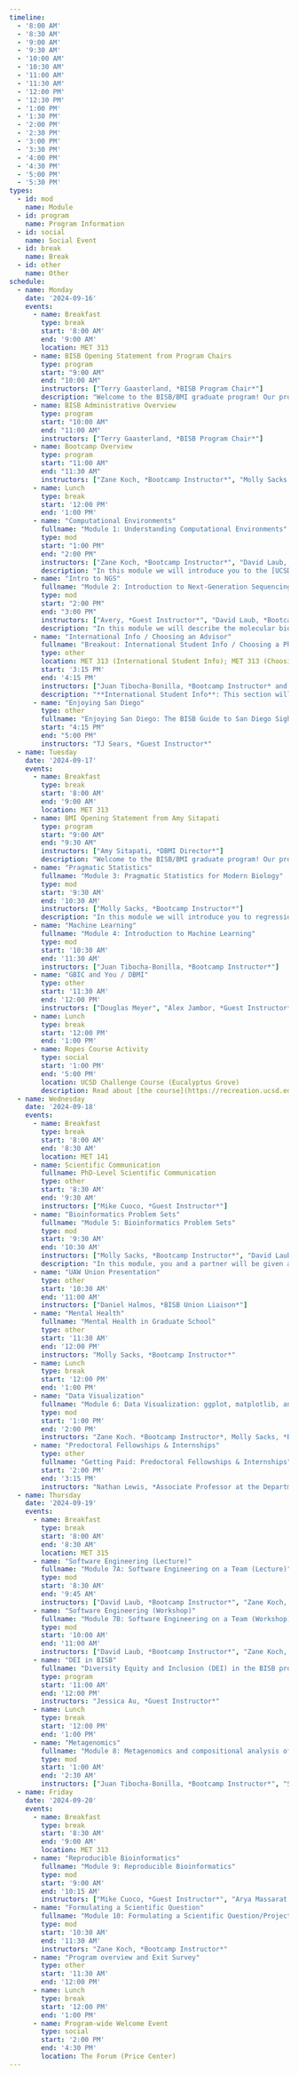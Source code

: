 ```yaml
---
timeline:
  - '8:00 AM'
  - '8:30 AM'
  - '9:00 AM'
  - '9:30 AM'
  - '10:00 AM'
  - '10:30 AM'
  - '11:00 AM'
  - '11:30 AM'
  - '12:00 PM'
  - '12:30 PM'
  - '1:00 PM'
  - '1:30 PM'
  - '2:00 PM'
  - '2:30 PM'
  - '3:00 PM'
  - '3:30 PM'
  - '4:00 PM'
  - '4:30 PM'
  - '5:00 PM'
  - '5:30 PM'
types:
  - id: mod
    name: Module 
  - id: program
    name: Program Information
  - id: social
    name: Social Event
  - id: break
    name: Break
  - id: other
    name: Other
schedule:
  - name: Monday
    date: '2024-09-16'
    events:
      - name: Breakfast
        type: break
        start: '8:00 AM'
        end: '9:00 AM'
        location: MET 313
      - name: BISB Opening Statement from Program Chairs
        type: program
        start: "9:00 AM"
        end: "10:00 AM"
        instructors: ["Terry Gaasterland, *BISB Program Chair*"]
        description: "Welcome to the BISB/BMI graduate program! Our program directors will provide an overview of the Bioinformatics and Systems Biology graduate program."
      - name: BISB Administrative Overview
        type: program
        start: "10:00 AM"
        end: "11:00 AM"
        instructors: ["Terry Gaasterland, *BISB Program Chair*"]
      - name: Bootcamp Overview
        type: program
        start: "11:00 AM"
        end: "11:30 AM"
        instructors: ["Zane Koch, *Bootcamp Instructor*", "Molly Sacks, *Bootcamp Instructor*", "Juan Tibocha-Bonilla, *Bootcamp Instructor*", "David Laub, *Bootcamp Instructor*"]
      - name: Lunch
        type: break
        start: '12:00 PM'
        end: '1:00 PM'
      - name: "Computational Environments"
        fullname: "Module 1: Understanding Computational Environments"
        type: mod
        start: "1:00 PM"
        end: "2:00 PM"
        instructors: ["Zane Koch, *Bootcamp Instructor*", "David Laub, *Bootcamp Instructor*"]
        description: "In this module we will introduce you to the [UCSD Jupyterhub (Data Science) Platform](https://datahub.ucsd.edu/hub/login?next=%2Fhub%2F). You will learn how to navigate with Command Line Interfaces (CLI) using a Terminal Application. We will also cover package and environment management with including: how to use the [conda package manager](https://urldefense.com/v3/__https://docs.conda.io/en/latest/__;!!Mih3wA!DxMGYatEO54sg5ijkSMxFKZi6A-SI7OvcOySNT7CONsVE67sy0_bXt5UL0Ig60P2zPkFgvCTzrcB-EM8hXM_$ ), configuring conda channels, creating, saving, and loading new conda environments, and the basics of commonly-used python packages (e.g., jupyterlab, numpy, etc.) We will also go over the 5 basic concepts found in most programming languages. We will also review some examples of common programming tasks in bioinformatics including printing/manipulating text and reading/writing files."
      - name: "Intro to NGS"
        fullname: "Module 2: Introduction to Next-Generation Sequencing"
        type: mod
        start: "2:00 PM"
        end: "3:00 PM"
        instructors: ["Avery, *Guest Instructor*", "David Laub, *Bootcamp Instructor*"]
        description: "In this module we will describe the molecular biology foundations of sequencing technologies, from the original sanger method to the current cutting-edge. We will work with sequencing data from the [SK-BR-3 breast cancer cell line](https://urldefense.com/v3/__https://www.cellosaurus.org/CVCL_0033__;!!Mih3wA!DxMGYatEO54sg5ijkSMxFKZi6A-SI7OvcOySNT7CONsVE67sy0_bXt5UL0Ig60P2zPkFgvCTzrcB-MvPZIto$ ) to learn about sequencing data file formats, compare data from different technologies, and search for cancer mutations."
      - name: "International Info / Choosing an Advisor"
        fullname: "Breakout: International Student Info / Choosing a PhD Advisor"
        type: other
        location: MET 313 (International Student Info); MET 313 (Choosing a PhD Advisor)
        start: '3:15 PM'
        end: '4:15 PM'
        instructors: ["Juan Tibocha-Bonilla, *Bootcamp Instructor* and Sherlyn Weng, *Guest Instructor* (International Student Info), BI , *Bootcamp Instructor* (Choosing a PhD Advisor)"]
        description: "**International Student Info**: This section will cover a brief introduction of the first things that international students have to deal with once they arrive in the US, and important points to consider in the BISB program. Also how to connect with other international students on campus! <br> **Choosing a PhD Advisor**: What should you consider when deciding on a lab beyond your research interests? Here are tips and questions to ask when identifying your new home for the next few years."
      - name: "Enjoying San Diego" 
        type: other
        fullname: "Enjoying San Diego: The BISB Guide to San Diego Sights, Eats, and Drinks"
        start: "4:15 PM"
        end: "5:00 PM"
        instructors: "TJ Sears, *Guest Instructor*"
  - name: Tuesday
    date: '2024-09-17'
    events:
      - name: Breakfast
        type: break
        start: '8:00 AM'
        end: '9:00 AM'
        location: MET 313
      - name: BMI Opening Statement from Amy Sitapati
        type: program
        start: "9:00 AM"
        end: "9:30 AM"
        instructors: ["Amy Sitapati, *DBMI Director*"]
        description: "Welcome to the BISB/BMI graduate program! Our program directors will provide an overview of the Bioinformatics and Systems Biology graduate program."
      - name: "Pragmatic Statistics"
        fullname: "Module 3: Pragmatic Statistics for Modern Biology"
        type: mod
        start: '9:30 AM'
        end: '10:30 AM'
        instructors: ["Molly Sacks, *Bootcamp Instructor*"]
        description: "In this module we will introduce you to regression analysis and its applications in biology, including multiple regression, generalized linear models, and mixed effects models. We will also touch upon the multiple testing problem, regularization, and bayesian vs frequentist statistics."
      - name: "Machine Learning"
        fullname: "Module 4: Introduction to Machine Learning"
        type: mod
        start: '10:30 AM'
        end: '11:30 AM'
        instructors: ["Juan Tibocha-Bonilla, *Bootcamp Instructor*"]
      - name: "GBIC and You / DBMI"
        type: other
        start: '11:30 AM'
        end: '12:00 PM'
        instructors: ["Douglas Meyer", "Alex Jambor, *Guest Instructor*"]
      - name: Lunch
        type: break
        start: '12:00 PM'
        end: '1:00 PM'
      - name: Ropes Course Activity
        type: social 
        start: '1:00 PM'
        end: '5:00 PM'
        location: UCSD Challenge Course (Eucalyptus Grove)
        description: Read about [the course](https://recreation.ucsd.edu/adventures/the-course/)!
  - name: Wednesday
    date: '2024-09-18'
    events:
      - name: Breakfast
        type: break
        start: '8:00 AM'
        end: '8:30 AM'
        location: MET 141
      - name: Scientific Communication
        fullname: PhD-Level Scientific Communication
        type: other
        start: '8:30 AM'
        end: '9:30 AM'
        instructors: ["Mike Cuoco, *Guest Instructor*"]
      - name: "Bioinformatics Problem Sets"
        fullname: "Module 5: Bioinformatics Problem Sets"
        type: mod
        start: '9:30 AM'
        end: '10:30 AM'
        instructors: ["Molly Sacks, *Bootcamp Instructor*", "David Laub, *Bootcamp Instructor*"]
        description: "In this module, you and a partner will be given a relatively simple problem to solve from the [Rosalind Bioinformatics Project](https://urldefense.com/v3/__http://rosalind.info/about/__;!!Mih3wA!DxMGYatEO54sg5ijkSMxFKZi6A-SI7OvcOySNT7CONsVE67sy0_bXt5UL0Ig60P2zPkFgvCTzrcB-AP7ZzIY$ )’s textbook track and bioinformatics stronghold track. By the end of this module, you should: 1. Have a working solution for your problem prepared! 2. Have a short slide (in this presentation) explaining your code along with a fun fact about yourselves!"
      - name: "UAW Union Presentation"
        type: other
        start: '10:30 AM'
        end: '11:00 AM'
        instructors: ["Daniel Halmos, *BISB Union Liaison*"]
      - name: "Mental Health"
        fullname: "Mental Health in Graduate School"
        type: other
        start: '11:30 AM'
        end: '12:00 PM'
        instructors: "Molly Sacks, *Bootcamp Instructor*"
      - name: Lunch
        type: break
        start: '12:00 PM'
        end: '1:00 PM'
      - name: "Data Visualization"
        fullname: "Module 6: Data Visualization: ggplot, matplotlib, and seaborn"
        type: mod
        start: '1:00 PM'
        end: '2:00 PM'
        instructors: "Zane Koch. *Bootcamp Instructor*, Molly Sacks, *Bootcamp Instructor*"
      - name: "Predoctoral Fellowships & Internships"
        type: other
        fullname: "Getting Paid: Predoctoral Fellowships & Internships"
        start: '2:00 PM'
        end: '3:15 PM'
        instructors: "Nathan Lewis, *Associate Professor at the Department of Pediatrics*, Student Panel"
  - name: Thursday 
    date: '2024-09-19'
    events:
      - name: Breakfast
        type: break
        start: '8:00 AM'
        end: '8:30 AM'
        location: MET 315
      - name: "Software Engineering (Lecture)"
        fullname: "Module 7A: Software Engineering on a Team (Lecture)"
        type: mod
        start: '8:30 AM'
        end: '9:45 AM'
        instructors: ["David Laub, *Bootcamp Instructor*", "Zane Koch, *Bootcamp Instructor*", "Arya, *Guest Instructor*"]
      - name: "Software Engineering (Workshop)"
        fullname: "Module 7B: Software Engineering on a Team (Workshop)"
        type: mod
        start: '10:00 AM'
        end: '11:00 AM'
        instructors: ["David Laub, *Bootcamp Instructor*", "Zane Koch, *Bootcamp Instructor*", "Arya, *Guest Instructor*"]
      - name: "DEI in BISB"
        fullname: "Diversity Equity and Inclusion (DEI) in the BISB program and at UCSD"
        type: program
        start: '11:00 AM'
        end: '12:00 PM'
        instructors: "Jessica Au, *Guest Instructor*"
      - name: Lunch
        type: break
        start: '12:00 PM'
        end: '1:00 PM'
      - name: "Metagenomics"
        fullname: "Module 8: Metagenomics and compositional analysis of microbial communities"
        type: mod
        start: '1:00 AM'
        end: '2:30 AM'
        instructors: ["Juan Tibocha-Bonilla, *Bootcamp Instructor*", "Sherlyn Weng, *Guest Instructor*"]
  - name: Friday
    date: '2024-09-20'
    events:
      - name: Breakfast
        type: break
        start: '8:30 AM'
        end: '9:00 AM'
        location: MET 313
      - name: "Reproducible Bioinformatics"
        fullname: "Module 9: Reproducible Bioinformatics"
        type: mod
        start: '9:00 AM'
        end: '10:15 AM'
        instructors: ["Mike Cuoco, *Guest Instructor*", "Arya Massarat, *Guest Instructor*"]
      - name: "Formulating a Scientific Question"
        fullname: "Module 10: Formulating a Scientific Question/Project"
        type: mod
        start: '10:30 AM'
        end: '11:30 AM'
        instructors: "Zane Koch, *Bootcamp Instructor*"
      - name: "Program overview and Exit Survey"
        type: other
        start: '11:30 AM'
        end: '12:00 PM'
      - name: Lunch
        type: break
        start: '12:00 PM'
        end: '1:00 PM'
      - name: Program-wide Welcome Event
        type: social
        start: '2:00 PM'
        end: '4:30 PM'
        location: The Forum (Price Center)
---
```

